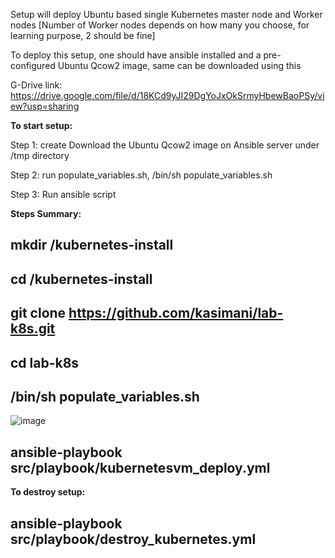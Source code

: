 Setup will deploy Ubuntu based single Kubernetes master node and Worker nodes [Number of Worker nodes depends on how many you choose, for learning purpose, 2 should be fine]

To deploy this setup, one should have ansible installed and a pre-configured Ubuntu Qcow2 image, same can be downloaded using this 

G-Drive link: https://drive.google.com/file/d/18KCd9yJI29DgYoJxOkSrmyHbewBaoPSy/view?usp=sharing

**To start setup:**

Step 1: create Download the Ubuntu Qcow2 image on Ansible server under /tmp directory

Step 2: run populate_variables.sh, /bin/sh populate_variables.sh

Step 3: Run ansible script

**Steps Summary:**

## mkdir /kubernetes-install

## cd /kubernetes-install

## git clone https://github.com/kasimani/lab-k8s.git

## cd lab-k8s

## /bin/sh populate_variables.sh
 ![image](https://user-images.githubusercontent.com/4587953/166261071-c9d7265f-a0bf-4def-91bc-9d397f7409f4.png)


## ansible-playbook src/playbook/kubernetesvm_deploy.yml


**To destroy setup:**
## ansible-playbook src/playbook/destroy_kubernetes.yml

